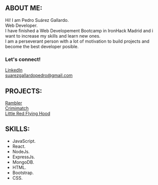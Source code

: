 <h2>ABOUT ME:</h2>

Hi! I am Pedro Suárez Gallardo.
<br>
Web Developer. <br>
I have finished a Web Developement Bootcamp in IronHack Madrid and i want to increase my skills and learn new ones. <br>
I am a perseverant person with a lot of motivation to build projects and become the best developer posible. <br>

<h3>Let's connect!</h3>

[LinkedIn](https://www.linkedin.com/in/pedro-su%C3%A1rez/) <br>
suarezgallardopedro@gmail.com

<h2>PROJECTS:</h2>

[Rambler](https://ramblerproject.netlify.app/) <br>
[Crimimatch](https://crimimatch.fly.dev/) <br>
[Little Red Flying Hood](https://pedrosg00.github.io/Little-Red-Flying-Hood/) <br>

<h2>SKILLS:</h2>

<ul>
    <li>JavaScript.</li>
    <li>React.</li>
    <li>NodeJs.</li>
    <li>ExpressJs.</li>
    <li>MongoDB.</li>
    <li>HTML.</li>
    <li>Bootstrap.</li>
    <li>CSS.</li>
</ul>
